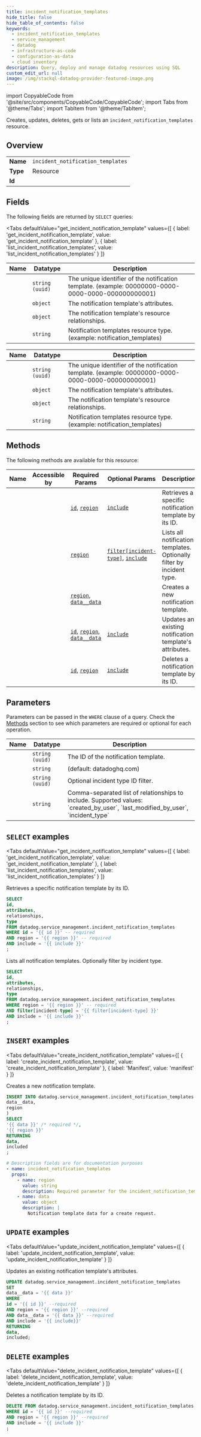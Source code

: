 ```yaml
--- 
title: incident_notification_templates
hide_title: false
hide_table_of_contents: false
keywords:
  - incident_notification_templates
  - service_management
  - datadog
  - infrastructure-as-code
  - configuration-as-data
  - cloud inventory
description: Query, deploy and manage datadog resources using SQL
custom_edit_url: null
image: /img/stackql-datadog-provider-featured-image.png
---
```


import CopyableCode from '@site/src/components/CopyableCode/CopyableCode';
import Tabs from '@theme/Tabs';
import TabItem from '@theme/TabItem';

Creates, updates, deletes, gets or lists an <code>incident_notification_templates</code> resource.

## Overview
<table><tbody>
<tr><td><b>Name</b></td><td><code>incident_notification_templates</code></td></tr>
<tr><td><b>Type</b></td><td>Resource</td></tr>
<tr><td><b>Id</b></td><td><CopyableCode code="datadog.service_management.incident_notification_templates" /></td></tr>
</tbody></table>

## Fields

The following fields are returned by `SELECT` queries:

<Tabs
    defaultValue="get_incident_notification_template"
    values={[
        { label: 'get_incident_notification_template', value: 'get_incident_notification_template' },
        { label: 'list_incident_notification_templates', value: 'list_incident_notification_templates' }
    ]}
>
<TabItem value="get_incident_notification_template">

<table>
<thead>
    <tr>
    <th>Name</th>
    <th>Datatype</th>
    <th>Description</th>
    </tr>
</thead>
<tbody>
<tr>
    <td><CopyableCode code="id" /></td>
    <td><code>string (uuid)</code></td>
    <td>The unique identifier of the notification template. (example: 00000000-0000-0000-0000-000000000001)</td>
</tr>
<tr>
    <td><CopyableCode code="attributes" /></td>
    <td><code>object</code></td>
    <td>The notification template's attributes.</td>
</tr>
<tr>
    <td><CopyableCode code="relationships" /></td>
    <td><code>object</code></td>
    <td>The notification template's resource relationships.</td>
</tr>
<tr>
    <td><CopyableCode code="type" /></td>
    <td><code>string</code></td>
    <td>Notification templates resource type. (example: notification_templates)</td>
</tr>
</tbody>
</table>
</TabItem>
<TabItem value="list_incident_notification_templates">

<table>
<thead>
    <tr>
    <th>Name</th>
    <th>Datatype</th>
    <th>Description</th>
    </tr>
</thead>
<tbody>
<tr>
    <td><CopyableCode code="id" /></td>
    <td><code>string (uuid)</code></td>
    <td>The unique identifier of the notification template. (example: 00000000-0000-0000-0000-000000000001)</td>
</tr>
<tr>
    <td><CopyableCode code="attributes" /></td>
    <td><code>object</code></td>
    <td>The notification template's attributes.</td>
</tr>
<tr>
    <td><CopyableCode code="relationships" /></td>
    <td><code>object</code></td>
    <td>The notification template's resource relationships.</td>
</tr>
<tr>
    <td><CopyableCode code="type" /></td>
    <td><code>string</code></td>
    <td>Notification templates resource type. (example: notification_templates)</td>
</tr>
</tbody>
</table>
</TabItem>
</Tabs>

## Methods

The following methods are available for this resource:

<table>
<thead>
    <tr>
    <th>Name</th>
    <th>Accessible by</th>
    <th>Required Params</th>
    <th>Optional Params</th>
    <th>Description</th>
    </tr>
</thead>
<tbody>
<tr>
    <td><a href="#get_incident_notification_template"><CopyableCode code="get_incident_notification_template" /></a></td>
    <td><CopyableCode code="select" /></td>
    <td><a href="#parameter-id"><code>id</code></a>, <a href="#parameter-region"><code>region</code></a></td>
    <td><a href="#parameter-include"><code>include</code></a></td>
    <td>Retrieves a specific notification template by its ID.</td>
</tr>
<tr>
    <td><a href="#list_incident_notification_templates"><CopyableCode code="list_incident_notification_templates" /></a></td>
    <td><CopyableCode code="select" /></td>
    <td><a href="#parameter-region"><code>region</code></a></td>
    <td><a href="#parameter-filter[incident-type]"><code>filter[incident-type]</code></a>, <a href="#parameter-include"><code>include</code></a></td>
    <td>Lists all notification templates. Optionally filter by incident type.</td>
</tr>
<tr>
    <td><a href="#create_incident_notification_template"><CopyableCode code="create_incident_notification_template" /></a></td>
    <td><CopyableCode code="insert" /></td>
    <td><a href="#parameter-region"><code>region</code></a>, <a href="#parameter-data__data"><code>data__data</code></a></td>
    <td></td>
    <td>Creates a new notification template.</td>
</tr>
<tr>
    <td><a href="#update_incident_notification_template"><CopyableCode code="update_incident_notification_template" /></a></td>
    <td><CopyableCode code="update" /></td>
    <td><a href="#parameter-id"><code>id</code></a>, <a href="#parameter-region"><code>region</code></a>, <a href="#parameter-data__data"><code>data__data</code></a></td>
    <td><a href="#parameter-include"><code>include</code></a></td>
    <td>Updates an existing notification template's attributes.</td>
</tr>
<tr>
    <td><a href="#delete_incident_notification_template"><CopyableCode code="delete_incident_notification_template" /></a></td>
    <td><CopyableCode code="delete" /></td>
    <td><a href="#parameter-id"><code>id</code></a>, <a href="#parameter-region"><code>region</code></a></td>
    <td><a href="#parameter-include"><code>include</code></a></td>
    <td>Deletes a notification template by its ID.</td>
</tr>
</tbody>
</table>

## Parameters

Parameters can be passed in the `WHERE` clause of a query. Check the [Methods](#methods) section to see which parameters are required or optional for each operation.

<table>
<thead>
    <tr>
    <th>Name</th>
    <th>Datatype</th>
    <th>Description</th>
    </tr>
</thead>
<tbody>
<tr id="parameter-id">
    <td><CopyableCode code="id" /></td>
    <td><code>string (uuid)</code></td>
    <td>The ID of the notification template.</td>
</tr>
<tr id="parameter-region">
    <td><CopyableCode code="region" /></td>
    <td><code>string</code></td>
    <td>(default: datadoghq.com)</td>
</tr>
<tr id="parameter-filter[incident-type]">
    <td><CopyableCode code="filter[incident-type]" /></td>
    <td><code>string (uuid)</code></td>
    <td>Optional incident type ID filter.</td>
</tr>
<tr id="parameter-include">
    <td><CopyableCode code="include" /></td>
    <td><code>string</code></td>
    <td>Comma-separated list of relationships to include. Supported values: `created_by_user`, `last_modified_by_user`, `incident_type` </td>
</tr>
</tbody>
</table>

## `SELECT` examples

<Tabs
    defaultValue="get_incident_notification_template"
    values={[
        { label: 'get_incident_notification_template', value: 'get_incident_notification_template' },
        { label: 'list_incident_notification_templates', value: 'list_incident_notification_templates' }
    ]}
>
<TabItem value="get_incident_notification_template">

Retrieves a specific notification template by its ID.

```sql
SELECT
id,
attributes,
relationships,
type
FROM datadog.service_management.incident_notification_templates
WHERE id = '{{ id }}' -- required
AND region = '{{ region }}' -- required
AND include = '{{ include }}'
;
```
</TabItem>
<TabItem value="list_incident_notification_templates">

Lists all notification templates. Optionally filter by incident type.

```sql
SELECT
id,
attributes,
relationships,
type
FROM datadog.service_management.incident_notification_templates
WHERE region = '{{ region }}' -- required
AND filter[incident-type] = '{{ filter[incident-type] }}'
AND include = '{{ include }}'
;
```
</TabItem>
</Tabs>


## `INSERT` examples

<Tabs
    defaultValue="create_incident_notification_template"
    values={[
        { label: 'create_incident_notification_template', value: 'create_incident_notification_template' },
        { label: 'Manifest', value: 'manifest' }
    ]}
>
<TabItem value="create_incident_notification_template">

Creates a new notification template.

```sql
INSERT INTO datadog.service_management.incident_notification_templates (
data__data,
region
)
SELECT 
'{{ data }}' /* required */,
'{{ region }}'
RETURNING
data,
included
;
```
</TabItem>
<TabItem value="manifest">

```yaml
# Description fields are for documentation purposes
- name: incident_notification_templates
  props:
    - name: region
      value: string
      description: Required parameter for the incident_notification_templates resource.
    - name: data
      value: object
      description: |
        Notification template data for a create request.
```
</TabItem>
</Tabs>


## `UPDATE` examples

<Tabs
    defaultValue="update_incident_notification_template"
    values={[
        { label: 'update_incident_notification_template', value: 'update_incident_notification_template' }
    ]}
>
<TabItem value="update_incident_notification_template">

Updates an existing notification template's attributes.

```sql
UPDATE datadog.service_management.incident_notification_templates
SET 
data__data = '{{ data }}'
WHERE 
id = '{{ id }}' --required
AND region = '{{ region }}' --required
AND data__data = '{{ data }}' --required
AND include = '{{ include}}'
RETURNING
data,
included;
```
</TabItem>
</Tabs>


## `DELETE` examples

<Tabs
    defaultValue="delete_incident_notification_template"
    values={[
        { label: 'delete_incident_notification_template', value: 'delete_incident_notification_template' }
    ]}
>
<TabItem value="delete_incident_notification_template">

Deletes a notification template by its ID.

```sql
DELETE FROM datadog.service_management.incident_notification_templates
WHERE id = '{{ id }}' --required
AND region = '{{ region }}' --required
AND include = '{{ include }}'
;
```
</TabItem>
</Tabs>
